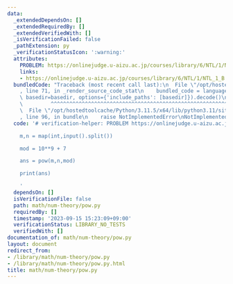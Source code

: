 ```yaml
---
data:
  _extendedDependsOn: []
  _extendedRequiredBy: []
  _extendedVerifiedWith: []
  _isVerificationFailed: false
  _pathExtension: py
  _verificationStatusIcon: ':warning:'
  attributes:
    PROBLEM: https://onlinejudge.u-aizu.ac.jp/courses/library/6/NTL/1/NTL_1_B
    links:
    - https://onlinejudge.u-aizu.ac.jp/courses/library/6/NTL/1/NTL_1_B
  bundledCode: "Traceback (most recent call last):\n  File \"/opt/hostedtoolcache/Python/3.11.5/x64/lib/python3.11/site-packages/onlinejudge_verify/documentation/build.py\"\
    , line 71, in _render_source_code_stat\n    bundled_code = language.bundle(stat.path,\
    \ basedir=basedir, options={'include_paths': [basedir]}).decode()\n          \
    \         ^^^^^^^^^^^^^^^^^^^^^^^^^^^^^^^^^^^^^^^^^^^^^^^^^^^^^^^^^^^^^^^^^^^^^^^^^^^^^^^^^\n\
    \  File \"/opt/hostedtoolcache/Python/3.11.5/x64/lib/python3.11/site-packages/onlinejudge_verify/languages/python.py\"\
    , line 96, in bundle\n    raise NotImplementedError\nNotImplementedError\n"
  code: '# verification-helper: PROBLEM https://onlinejudge.u-aizu.ac.jp/courses/library/6/NTL/1/NTL_1_B

    m,n = map(int,input().split())

    mod = 10**9 + 7

    ans = pow(m,n,mod)

    print(ans)

    '
  dependsOn: []
  isVerificationFile: false
  path: math/num-theory/pow.py
  requiredBy: []
  timestamp: '2023-09-15 15:23:09+09:00'
  verificationStatus: LIBRARY_NO_TESTS
  verifiedWith: []
documentation_of: math/num-theory/pow.py
layout: document
redirect_from:
- /library/math/num-theory/pow.py
- /library/math/num-theory/pow.py.html
title: math/num-theory/pow.py
---
```

